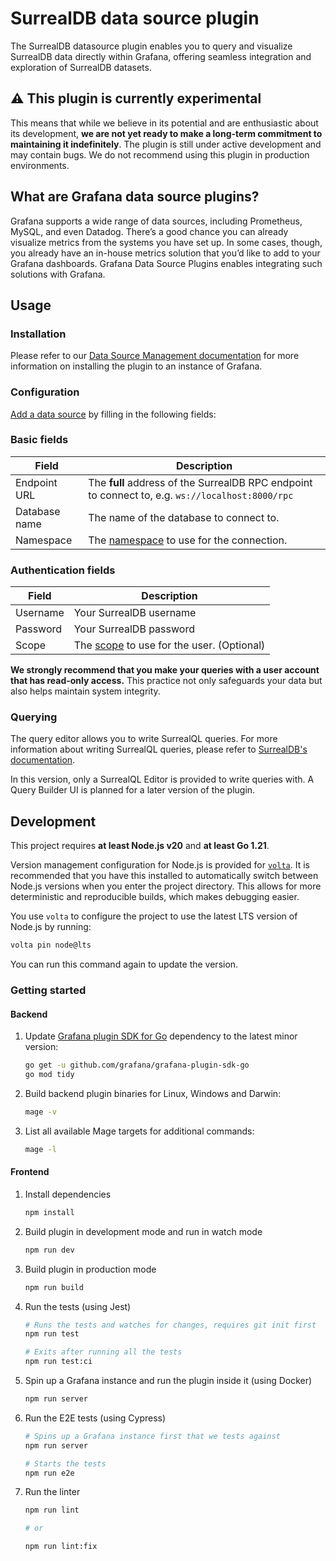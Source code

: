 # SurrealDB data source plugin

The SurrealDB datasource plugin enables you to query and visualize SurrealDB data directly within Grafana, offering seamless integration and exploration of SurrealDB datasets.

## ⚠️ This plugin is currently experimental

This means that while we believe in its potential and are enthusiastic about its development, **we are not yet ready to make a long-term commitment to maintaining it indefinitely**. The plugin is still under active development and may contain bugs. We do not recommend using this plugin in production environments.

## What are Grafana data source plugins?

Grafana supports a wide range of data sources, including Prometheus, MySQL, and even Datadog. There’s a good chance you can already visualize metrics from the systems you have set up. In some cases, though, you already have an in-house metrics solution that you’d like to add to your Grafana dashboards. Grafana Data Source Plugins enables integrating such solutions with Grafana.

## Usage

### Installation

Please refer to our [Data Source Management documentation](https://grafana.com/docs/grafana/latest/administration/data-source-management/) for more information on installing the plugin to an instance of Grafana.

### Configuration

[Add a data source](https://grafana.com/docs/grafana/latest/datasources/add-a-data-source/) by filling in the following fields:

### Basic fields

| Field           | Description                                                                                                       |
| --------------- | ----------------------------------------------------------------------------------------------------------------- |
| Endpoint URL    | The **full** address of the SurrealDB RPC endpoint to connect to, e.g. `ws://localhost:8000/rpc`                  |
| Database name   | The name of the database to connect to.                                                                           |
| Namespace       | The [namespace](https://docs.surrealdb.com/docs/surrealql/statements/define/namespace) to use for the connection. |

### Authentication fields

| Field            | Description                                                                                                     |
| ---------------- | --------------------------------------------------------------------------------------------------------------- |
| Username         | Your SurrealDB username                                                                                         |
| Password         | Your SurrealDB password                                                                                         |
| Scope            | The [scope](https://docs.surrealdb.com/docs/surrealql/statements/define/scope/) to use for the user. (Optional) |

**We strongly recommend that you make your queries with a user account that has read-only access.** This practice not only safeguards your data but also helps maintain system integrity.

### Querying

The query editor allows you to write SurrealQL queries. For more information about writing SurrealQL queries, please refer to [SurrealDB's documentation](https://docs.surrealdb.com/docs/surrealql/overview).

In this version, only a SurrealQL Editor is provided to write queries with. A Query Builder UI is planned for a later version of the plugin.

## Development

This project requires **at least Node.js v20** and **at least Go 1.21**.

Version management configuration for Node.js is provided for [`volta`](https://volta.sh/). It is recommended that you have this installed to automatically switch between Node.js versions when you enter the project directory. This allows for more deterministic and reproducible builds, which makes debugging easier.

You use `volta` to configure the project to use the latest LTS version of Node.js by running:

```bash
volta pin node@lts
```

You can run this command again to update the version.

### Getting started

#### Backend

1. Update [Grafana plugin SDK for Go](https://grafana.com/docs/grafana/latest/developers/plugins/backend/grafana-plugin-sdk-for-go/) dependency to the latest minor version:

   ```bash
   go get -u github.com/grafana/grafana-plugin-sdk-go
   go mod tidy
   ```

2. Build backend plugin binaries for Linux, Windows and Darwin:

   ```bash
   mage -v
   ```

3. List all available Mage targets for additional commands:

   ```bash
   mage -l
   ```

#### Frontend

1. Install dependencies

   ```bash
   npm install
   ```

2. Build plugin in development mode and run in watch mode

   ```bash
   npm run dev
   ```

3. Build plugin in production mode

   ```bash
   npm run build
   ```

4. Run the tests (using Jest)

   ```bash
   # Runs the tests and watches for changes, requires git init first
   npm run test

   # Exits after running all the tests
   npm run test:ci
   ```

5. Spin up a Grafana instance and run the plugin inside it (using Docker)

   ```bash
   npm run server
   ```

6. Run the E2E tests (using Cypress)

   ```bash
   # Spins up a Grafana instance first that we tests against
   npm run server

   # Starts the tests
   npm run e2e
   ```

7. Run the linter

   ```bash
   npm run lint

   # or

   npm run lint:fix
   ```
